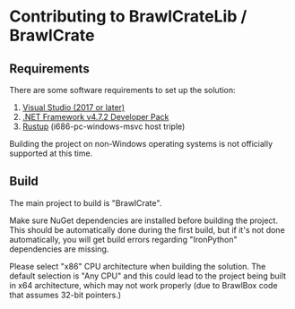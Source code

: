 # Contributing to BrawlCrateLib / BrawlCrate

## Requirements

There are some software requirements to set up the solution:

1.  [Visual Studio (2017 or later)](https://visualstudio.microsoft.com/vs/)
2.  [.NET Framework v4.7.2 Developer Pack](https://dotnet.microsoft.com/download/thank-you/net472-developer-pack)
3.  [Rustup](https://win.rustup.rs/) (i686-pc-windows-msvc host triple)

Building the project on non-Windows operating systems is not officially supported at this time.

## Build

The main project to build is "BrawlCrate".

Make sure NuGet dependencies are installed before building the project. This should be automatically done during the first build, but if it's not done automatically, you will get build errors regarding "IronPython" dependencies are missing.

Please select "x86" CPU architecture when building the solution. The default selection is "Any CPU" and this could lead to the project being built in x64 architecture, which may not work properly (due to BrawlBox code that assumes 32-bit pointers.)
